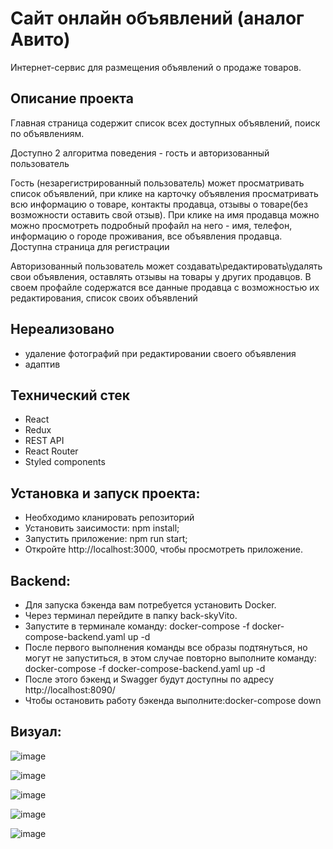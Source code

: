 # Сайт онлайн объявлений (аналог Авито)

Интернет-сервис для размещения объявлений о продаже товаров.

## Описание проекта

Главная страница содержит список всех доступных объявлений, поиск по объявлениям.

Доступно 2 алгоритма поведения - гость и авторизованный пользователь

Гость (незарегистрированный пользователь) может просматривать список объявлений, при клике на карточку объявления просматривать всю информацию о товаре, контакты продавца, отзывы о товаре(без возможности оставить свой отзыв).
При клике на имя продавца можно можно просмотреть подробный профайл на него - имя, телефон, информацию о городе проживания, все объявления продавца.
Доступна страница для регистрации

Авторизованный пользователь может создавать\редактировать\удалять свои объявления, оставлять отзывы на товары у других продавцов.
В своем профайле содержатся все данные продавца с возможностью их редактирования, список своих объявлений

## Нереализовано

-   удаление фотографий при редактировании своего объявления
-   адаптив

## Технический стек

-   React
-   Redux
-   REST API
-   React Router
-   Styled components

## Установка и запуск проекта:

-   Необходимо кланировать репозиторий
-   Установить заисимости: npm install;
-   Запустить приложение: npm run start;
-   Откройте http://localhost:3000, чтобы просмотреть приложение.

## Backend:

-   Для запуска бэкенда вам потребуется установить Docker.
-   Через терминал перейдите в папку back-skyVito.
-   Запустите в терминале команду: docker-compose -f docker-compose-backend.yaml up -d
-   После первого выполнения команды все образы подтянуться, но могут не запуститься, в этом случае повторно выполните команду: docker-compose -f docker-compose-backend.yaml up -d
-   После этого бэкенд и Swagger будут доступны по адресу http://localhost:8090/
-   Чтобы остановить работу бэкенда выполните:docker-compose down

## Визуал:

![image](https://github.com/tanya-bulaeva/avito2/assets/131000104/6ab05ec7-ab7e-44c4-8769-5b32140f0828)

![image](https://github.com/tanya-bulaeva/avito2/assets/131000104/46072f96-d8c2-455a-85d9-570a51ad7450)

![image](https://github.com/tanya-bulaeva/avito2/assets/131000104/8a5f00c2-4302-4a19-acd7-9def917d91e2)

![image](https://github.com/tanya-bulaeva/avito2/assets/131000104/c102a210-8ef0-464b-b786-96b0e92b3cf4)

![image](https://github.com/tanya-bulaeva/avito2/assets/131000104/985e2cdc-527c-4c17-8042-8be08c4d6722)
